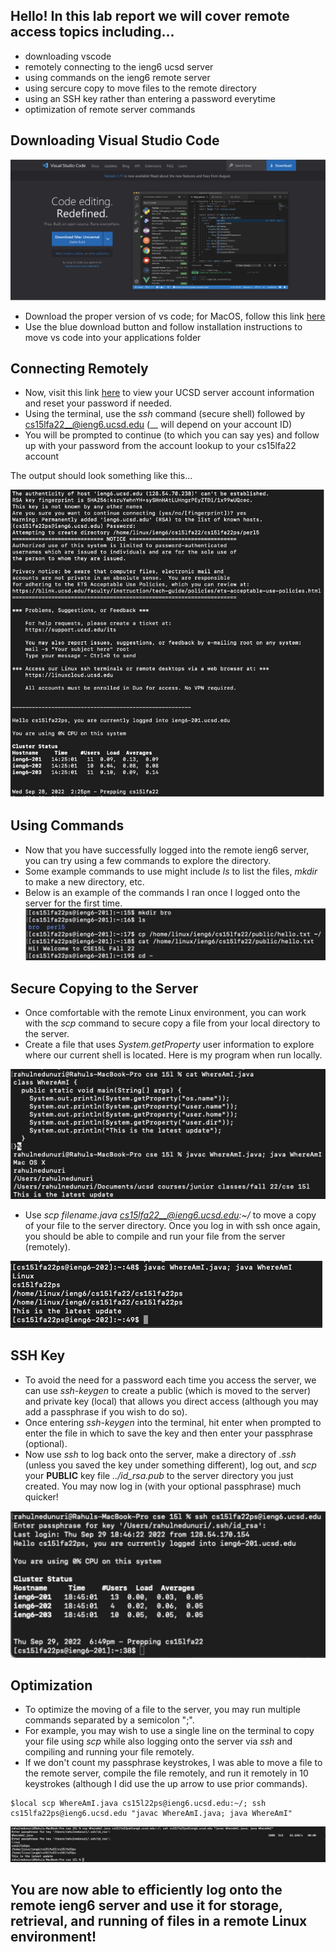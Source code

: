 
## **Hello! In this lab report we will cover remote access topics including...**

- downloading vscode
- remotely connecting to the ieng6 ucsd server
- using commands on the ieng6 remote server
- using sercure copy to move files to the remote directory
- using an SSH key rather than entering a password everytime
- optimization of remote server commands


## **Downloading Visual Studio Code**

![](vscodedownload.png)
- Download the proper version of vs code; for MacOS, follow this link [here](https://code.visualstudio.com/)
- Use the blue download button and follow installation instructions to move vs code into your applications folder

## **Connecting Remotely**

- Now, visit this link [here](https://sdacs.ucsd.edu/~icc/index.php) to view your UCSD server account information and reset your password if needed.
- Using the terminal, use the *ssh* command (secure shell) followed by cs15lfa22__@ieng6.ucsd.edu (__ will depend on your account ID)
- You will be prompted to continue (to which you can say yes) and follow up with your password from the account lookup to your cs15lfa22 account

The output should look something like this...

![](firstlogin.png)

## **Using Commands**

- Now that you have successfully logged into the remote ieng6 server, you can try using a few commands to explore the directory.
- Some example commands to use might include *ls* to list the files, *mkdir* to make a new directory, etc.
- Below is an example of the commands I ran once I logged onto the server for the first time.
![](examplecommands.png)

## **Secure Copying to the Server**
- Once comfortable with the remote Linux environment, you can work with the *scp* command to secure copy a file from your local directory to the server.
- Create a file that uses *System.getProperty* user information to explore where our current shell is located. Here is my program when run locally.

![](localwherefile.png) 

- Use *scp filename.java cs15lfa22__@ieng6.ucsd.edu:~/* to move a copy of your file to the server directory. Once you log in with ssh once again, you should be able to compile and run your file from the server (remotely).

![](remotewherefile.png)

## **SSH Key**
- To avoid the need for a password each time you access the server, we can use *ssh-keygen* to create a public (which is moved to the server) and private key (local) that allows you direct access (although you may add a passphrase if you wish to do so).
- Once entering *ssh-keygen* into the terminal, hit enter when prompted to enter the file in which to save the key and then enter your passphrase (optional). 
- Now use *ssh* to log back onto the server, make a directory of *.ssh* (unless you saved the key under something different), log out, and *scp* your **PUBLIC** key file *../id_rsa.pub* to the server directory you just created. You may now log in (with your optional passphrase) much quicker!

![](key.png)

## **Optimization**
- To optimize the moving of a file to the server, you may run multiple commands separated by a semicolon ";".
- For example, you may wish to use a single line on the terminal to copy your file using *scp* while also logging onto the server via *ssh* and compiling and running your file remotely.
- If we don't count my passphrase keystrokes, I was able to move a file to the remote server, compile the file remotely, and run it remotely in 10 keystrokes (although I did use the up arrow to use prior commands).
```
$local scp WhereAmI.java cs15l22ps@ieng6.ucsd.edu:~/; ssh cs15lfa22ps@ieng6.ucsd.edu "javac WhereAmI.java; java WhereAmI"
```

![](optimize.png)



## You are now able to efficiently log onto the remote ieng6 server and use it for storage, retrieval, and running of files in a remote Linux environment!
